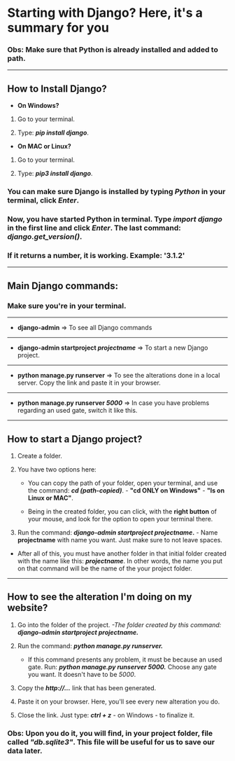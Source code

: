 # Starting with Django? Here, it's a summary for you

### Obs: Make sure that Python is already installed and added to path.

***

## How to Install Django?

* **On Windows?**

1. Go to your terminal.

2. Type: **_pip install django_**.

* **On MAC or Linux?**

1. Go to your terminal.

2. Type: **_pip3 install django_**.

### You can make sure Django is installed by typing _Python_ in your terminal, click _Enter_. 

### Now, you have started Python in terminal. Type _import django_ in the first line and click _Enter_. The last command: *django.get_version()*.

### If it returns a number, it is working. Example: **'3.1.2'**

***

## Main Django commands:

### Make sure you're in your terminal.

***

* **django-admin** => To see all Django commands

***

* **django-admin startproject _projectname_** => To start a new Django project.

***

* **python manage.py runserver** => To see the alterations done in a local server. Copy the link and paste it in your browser.

***
* **python manage.py runserver _5000_** => In case you have problems regarding an used gate, switch it like this.

***

## How to start a Django project?

1. Create a folder.

2. You have two options here:

   * You can copy the path of your folder, open your terminal, and use the command: **_cd (path-copied)_**. - **"cd ONLY on Windows"** - **"ls on Linux or MAC"**.

   * Being in the created folder, you can click, with the **right button** of your mouse, and look for the option to open your terminal there.

3. Run the command: **_django-admin startproject projectname_.** - Name **projectname** with name you want. Just make sure to not leave spaces.

* After all of this, you must have another folder in that initial folder created with the name like this: **_projectname_**. In other words, the name you put on that command will be the name of the your project folder.

***

## How to see the alteration I'm doing on my website?

1. Go into the folder of the project. _-The folder created by this command: **django-admin startproject projectname.**_

1. Run the command: _**python manage.py runserver.**_
   
      * If this command presents any problem, it must be because an used gate. Run: _**python manage.py runserver 5000.**_ Choose any gate you want. It doesn't have to be _5000_.
   
1. Copy the _**http://...**_ link that has been generated.
   
1. Paste it on your browser. Here, you'll see every new alteration you do.
   
1. Close the link. Just type: **_ctrl + z_** - on Windows - to finalize it.

### Obs: Upon you do it, you will find, in your project folder, file called _"db.sqlite3"_. This file will be useful for us to save our data later.